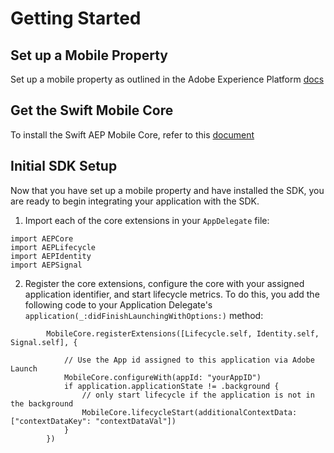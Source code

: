 # Getting Started

## Set up a Mobile Property

Set up a mobile property as outlined in the Adobe Experience Platform [docs](https://aep-sdks.gitbook.io/docs/getting-started/create-a-mobile-property)

## Get the Swift Mobile Core

To install the Swift AEP Mobile Core, refer to this [document](https://github.com/adobe/aepsdk-core-ios#installation)

## Initial SDK Setup

Now that you have set up a mobile property and have installed the SDK, you are ready to begin integrating your application with the SDK.
1. Import each of the core extensions in your `AppDelegate` file:

```
import AEPCore
import AEPLifecycle
import AEPIdentity
import AEPSignal
```

2. Register the core extensions, configure the core with your assigned application identifier, and start lifecycle metrics.
To do this, you add the following code to your Application Delegate's `application(_:didFinishLaunchingWithOptions:)` method:

```
        MobileCore.registerExtensions([Lifecycle.self, Identity.self, Signal.self], {

            // Use the App id assigned to this application via Adobe Launch
            MobileCore.configureWith(appId: "yourAppID")
            if application.applicationState != .background {
                // only start lifecycle if the application is not in the background
                MobileCore.lifecycleStart(additionalContextData: ["contextDataKey": "contextDataVal"])
            }
        })
```


